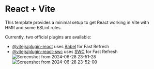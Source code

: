 # React + Vite

This template provides a minimal setup to get React working in Vite with HMR and some ESLint rules.

Currently, two official plugins are available:

- [@vitejs/plugin-react](https://github.com/vitejs/vite-plugin-react/blob/main/packages/plugin-react/README.md) uses [Babel](https://babeljs.io/) for Fast Refresh
- [@vitejs/plugin-react-swc](https://github.com/vitejs/vite-plugin-react-swc) uses [SWC](https://swc.rs/) for Fast Refresh
![Screenshot from 2024-06-28 23-51-28](https://github.com/Sandhya015/MERN-STACK/assets/144054124/7d712087-2a4f-42da-8fca-42da9a0d0a93)
![Screenshot from 2024-06-28 23-52-00](https://github.com/Sandhya015/MERN-STACK/assets/144054124/bd2c66a1-798f-457e-b2ef-17c47f026042)
